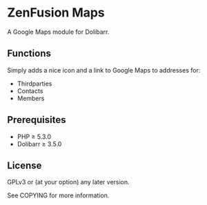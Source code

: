 ZenFusion Maps
==============

A Google Maps module for Dolibarr.

Functions
---------

Simply adds a nice icon and a link to Google Maps to addresses for:
- Thirdparties
- Contacts
- Members

Prerequisites
-------------

- PHP ≥ 5.3.0
- Dolibarr ≥ 3.5.0

License
-------
GPLv3 or (at your option) any later version.

See COPYING for more information.
